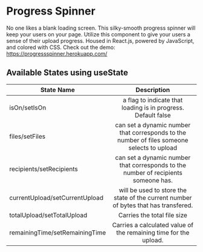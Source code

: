 # Progress Spinner 
No one likes a blank loading screen. This silky-smooth progress spinner will keep your users on your page. Utilize this component to give your users a sense of their upload progress. Housed in React.js, powered by JavaScript, and colored with CSS. 
Check out the demo: https://progressspinner.herokuapp.com/

## Available States using useState
| State Name        | Description           |
| ------------- |:-------------:|
| isOn/setIsOn      | a flag to indicate that loading is in progress. Default false |
| files/setFiles      | can set a dynamic number that corresponds to the number of files someone selects to upload      |
| recipients/setRecipients | can set a dynamic number that corresponds to the number of recipients someone has.      |
| currentUpload/setCurrentUpload | will be used to store the state of the current number of bytes that has transfered.      |
| totalUpload/setTotalUpload | Carries the total file size      |
| remainingTime/setRemainingTime | Carries a calculated value of the remaining time for the upload.      |
